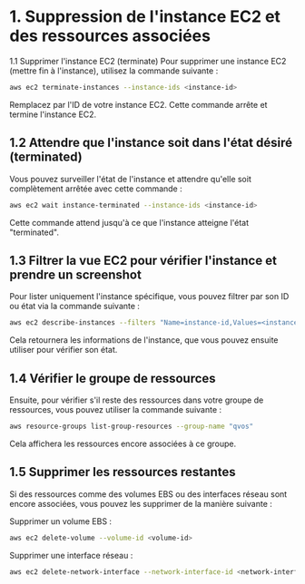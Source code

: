 # 1. Suppression de l'instance EC2 et des ressources associées
1.1 Supprimer l'instance EC2 (terminate)
Pour supprimer une instance EC2 (mettre fin à l'instance), utilisez la commande suivante :

```bash
aws ec2 terminate-instances --instance-ids <instance-id>
```
Remplacez <instance-id> par l'ID de votre instance EC2. Cette commande arrête et termine l'instance EC2.

## 1.2 Attendre que l'instance soit dans l'état désiré (terminated)
Vous pouvez surveiller l'état de l'instance et attendre qu'elle soit complètement arrêtée avec cette commande :

```bash
aws ec2 wait instance-terminated --instance-ids <instance-id>
```
Cette commande attend jusqu'à ce que l'instance atteigne l'état "terminated".

## 1.3 Filtrer la vue EC2 pour vérifier l'instance et prendre un screenshot
Pour lister uniquement l'instance spécifique, vous pouvez filtrer par son ID ou état via la commande suivante :

```bash
aws ec2 describe-instances --filters "Name=instance-id,Values=<instance-id>"
```
Cela retournera les informations de l'instance, que vous pouvez ensuite utiliser pour vérifier son état.

## 1.4 Vérifier le groupe de ressources
Ensuite, pour vérifier s'il reste des ressources dans votre groupe de ressources, vous pouvez utiliser la commande suivante :

```bash
aws resource-groups list-group-resources --group-name "qvos"
```
Cela affichera les ressources encore associées à ce groupe.

## 1.5 Supprimer les ressources restantes
Si des ressources comme des volumes EBS ou des interfaces réseau sont encore associées, vous pouvez les supprimer de la manière suivante :

Supprimer un volume EBS :
```bash
aws ec2 delete-volume --volume-id <volume-id>
```
Supprimer une interface réseau :
```bash
aws ec2 delete-network-interface --network-interface-id <network-interface-id>
```
